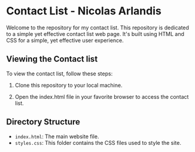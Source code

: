 # Contact List - Nicolas Arlandis

Welcome to the repository for my contact list. This repository is dedicated to a simple yet effective contact list web page. It's built using HTML and CSS for a simple, yet effective user experience.

## Viewing the Contact list

To view the contact list, follow these steps:

1. Clone this repository to your local machine.

2. Open the index.html file in your favorite browser to access the contact list.

## Directory Structure

- `index.html`: The main website file.
- `styles.css`: This folder contains the CSS files used to style the site.